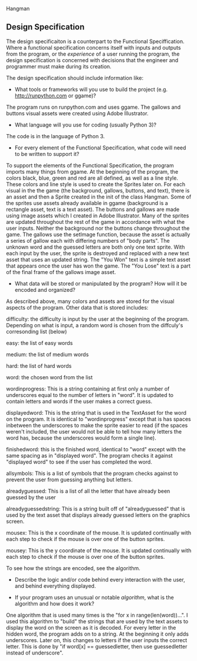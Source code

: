 Hangman

## Design Specification

The design specificaiton is a counterpart to the Functional Speciffication. Where a functional specification concerns itself
with inputs and outputs from the program, or the *experience* of a user running the program, the design specification is concerned with decisions that the engineer and programmer must make during its creation.

The design specification should include information like:

* What tools or frameworks will you use to build the project (e.g. http://runpython.com or ggame)?

The program runs on runpython.com and uses ggame. The gallows and buttons visual assets were created using Adobe Illustrator.

* What language will you use for coding (usually Python 3)?

The code is in the language of Python 3.

* For every element of the Functional Specification, what code will need to be written to support it?

To support the elements of the Functional Specification, the program imports many things from ggame. At the beginning of the program, the colors black, blue, green and red are all defined, as well as a line style. These colors and line style is used to create the Sprites later on. For each visual in the the game (the background, gallows, buttons, and text), there is an asset and then a Sprite created in the init of the class Hangman. Some of the sprites use assets already available in ggame (background is a rectangle asset, text is a text asset). The buttons and gallows are made using image assets which I created in Adobe Illustrator. Many of the sprites are updated throughout the rest of the game in accordance with what the user inputs. Neither the background nor the buttons change throughout the game. The gallows use the setImage function, because the asset is actually a series of gallow each with differing numbers of "body parts". The unknown word and the guessed letters are both only one text sprite. With each input by the user, the sprite is destroyed and replaced with a new text asset that uses an updated string. The "You Won" text is a simple text asset that appears once the user has won the game. The "You Lose" text is a part of the final frame of the gallows image asset.

* What data will be stored or manipulated by the program? How will it be encoded and organized?

As described above, many colors and assets are stored for the visual aspects of the program. Other data that is stored includes:

difficulty: the difficulty is input by the user at the beginning of the program. Depending on what is input, a random word is chosen from the diffculy's corresonding list (below)

easy: the list of easy words

medium: the list of medium words

hard: the list of hard words

word: the chosen word from the list

wordinprogress: This is a string containing at first only a number of underscores equal to the number of letters in "word". It is updated to contain letters and words if the user makes a correct guess.

displayedword: This is the string that is used in the TextAsset for the word on the program. It is identical to "wordinprogress" except that is has spaces inbetween the underscores to make the sprite easier to read (if the spaces weren't included, the user would not be able to tell how many letters the word has, because the underscores would form a single line).

finishedword: this is the finished word, identical to "word" except with the same spacing as in "displayed word". The program checks it against "displayed word" to see if the user has completed the word.

allsymbols: This is a list of symbols that the program checks against to prevent the user from guessing anything but letters.

alreadyguessed: This is a list of all the letter that have already been guessed by the user

alreadyguessedstring: This is a string built off of "alreadyguessed" that is used by the text asset that displays already guessed letters on the graphics screen.

mousex: This is the x coordinate of the mouse. It is updated continually with each step to check if the mouse is over one of the button sprites.

mousey: This is the y coordinate of the mouse. It is updated continually with each step to check if the mouse is over one of the button sprites.



To see how the strings are encoded, see the algorithm.

* Describe the logic and/or code behind every interaction with the user, and behind everything displayed.



* If your program uses an unusual or notable *algorithm*, what is the algorithm and how does it work?

One algorithm that is used many times is the "for x in range(len(word))...". I used this algorithm to "build" the strings that are used by the text assets to display the word on the screen as it is decoded. For every letter in the hidden word, the program adds on to a string. At the beginning it only adds underscores. Later on, this changes to letters if the user inputs the correct letter. This is done by "if word[x] == guessedletter, then use guessedletter instead of underscore".

